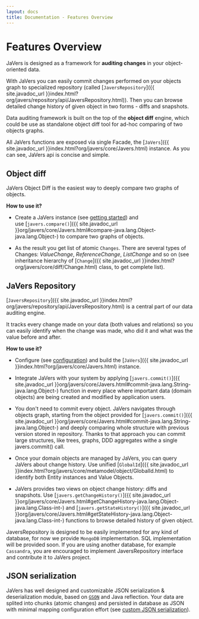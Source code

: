 ```yaml
---
layout: docs
title: Documentation - Features Overview
---
```


# Features Overview #

JaVers is designed as a framework for **auditing changes** in your object-oriented data.

With JaVers you can easily commit changes performed on your objects graph to specialized repository
(called [`JaversRepository`]({{ site.javadoc_url }}index.html?org/javers/repository/api/JaversRepository.html)).
Then you can browse detailed change history of given object in two forms - diffs and snapshots. 

Data auditing framework is built on the top of the **object diff** engine, which could be use as standalone object diff tool for ad-hoc
comparing of two objects graphs.

All JaVers functions are exposed via single Facade, the
[`JaVers`]({{ site.javadoc_url }}index.html?org/javers/core/Javers.html) instance.
As you can see, JaVers api is concise and simple.

<a name="object-diff"></a>
## Object diff
JaVers Object Diff is the easiest way to deeply compare two graphs of objects.

**How to use it?**

* Create a JaVers instance (see [getting started](/documentation/getting-started/#create-javers-instance)) and  
  use [`javers.compare()`]({{ site.javadoc_url }}org/javers/core/Javers.html#compare-java.lang.Object-java.lang.Object-)
  to compare two graphs of objects. 
   
* As the result you get list of atomic `Changes`.
  There are several types of Changes: *ValueChange*, *ReferenceChange*, *ListChange* and so on (see inheritance hierarchy of 
  [`Change`]({{ site.javadoc_url }}index.html?org/javers/core/diff/Change.html) class, to get complete list).      

<a name="javers-repository"></a>
## JaVers Repository
[`JaversRepository`]({{ site.javadoc_url }}index.html?org/javers/repository/api/JaversRepository.html)
is a central part of our data auditing engine. 

It tracks every change made on your data (both values and relations) so you can easily identify when the change was made,
who did it and what was the value before and after.

**How to use it?**

* Configure (see [configuration](/documentation/configuration)) and build the
  [`JaVers`]({{ site.javadoc_url }}index.html?org/javers/core/Javers.html) instance. 

* Integrate JaVers with your system by applying 
  [`javers.commit()`]({{ site.javadoc_url }}org/javers/core/Javers.html#commit-java.lang.String-java.lang.Object-)
  function in every place where 
  important data (domain objects) are being created and modified by application users.
  
* You don't need to commit every object. JaVers navigates through objects graph, starting from
  the object provided for
  [`javers.commit()`]({{ site.javadoc_url }}org/javers/core/Javers.html#commit-java.lang.String-java.lang.Object-)
  and deeply comparing whole structure with previous version stored in repository.
  Thanks to that approach you can commit large structures, like trees, graphs, DDD aggregates withe a single
  javers.commit() call.
  
* Once your domain objects are managed by JaVers, you can query JaVers about change history. 
  Use unified 
  [`GlobalId`]({{ site.javadoc_url }}index.html?org/javers/core/metamodel/object/GlobalId.html)
  to identify both Entity instances and Value Objects.
  
* JaVers provides two views on object change history: diffs and snapshots.
  Use [`javers.getChangeHistory()`]({{ site.javadoc_url }}org/javers/core/Javers.html#getChangeHistory-java.lang.Object-java.lang.Class-int-)
  and [`javers.getStateHistory()`]({{ site.javadoc_url }}org/javers/core/Javers.html#getStateHistory-java.lang.Object-java.lang.Class-int-)
  functions to browse detailed history of given object.
  
JaversRepository is designed to be easily implemented for any kind of database,
for now we provide `MongoDB` implementation. SQL implementation will be provided soon.
If you are using another database, for example `Cassandra`, you are encouraged to implement 
JaversRepository interface and contribute it to JaVers project.

<a name="json-serialization"></a>
## JSON serialization
JaVers has well designed and customizable JSON serialization & deserialization module, based on 
[`GSON`](https://code.google.com/p/google-gson/) and Java reflection. 
Your data are splited into chunks (atomic changes) and persisted in database as JSON
with minimal mapping configuration effort
(see [custom JSON serialization](/documentation/configuration#custom-json-serialization)).
